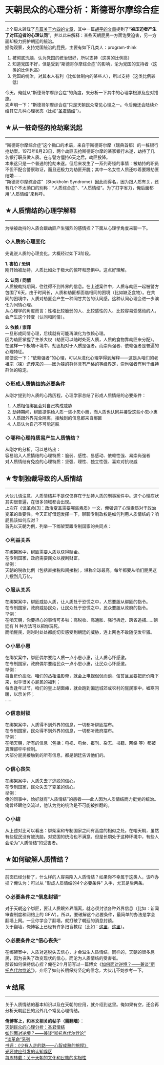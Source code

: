# 天朝民众的心理分析：斯德哥尔摩综合症 

-----

 上个周末转载了[几篇关于六四的文章](https://program-think.blogspot.com/2012/06/weekly-share-6.html)，其中一篇[胡平的文章](https://plus.google.com/u/0/113559088971921339544/posts/Zv2Z6BVS1H4)提到了“**被压迫者产生了对压迫者的心理认同**”，并以此来解释：某些天朝屁民一方面饱受迫害，另一方面却极力拥护朝廷的统治。  
 据俺观察，支持党国统治的屁民，主要有如下几类人：program-think  
 1. 被彻底洗脑，认为党国的统治很好，所以支持（这类的比例高）  
 2. 知道党国不好，但是受到“斯德哥尔摩综合症”的影响，沦为党国的支持者（这类的比例也高）  
 3. 党国的统治，对其本人有利（比如体制内的某些人），所以支持（这类比例较低）  
   
 今天，俺就从“斯德哥尔摩综合症”的角度，来分析一下其中的心理学根源及应对措施。  
 先声明一下：“斯德哥尔摩综合症”只是天朝民众常见心理之一。今后俺还会陆续介绍其它几种心理状态（比如“[圣君情结](https://program-think.blogspot.com/2012/12/emperor-complex.html)”）。  
   
   
 ## ★从一桩奇怪的抢劫案说起
------------

  
 “斯德哥尔摩综合症”这个拗口的术语，来自于斯德哥尔摩（瑞典首都）的一桩银行抢劫案。1973年8月23日，两个劫匪去抢斯德哥尔摩的某家银行未遂，劫持了几名银行职员做人质。在与警方僵持6天之后，劫匪投降。  
 本来这只是一个普通的抢劫未遂。但后来发生了一系列奇怪的事情：被劫持的职员不但不配合警察取证，而且还极力为劫匪开脱；其中一名女性人质还吵着要跟劫匪结婚......  
 “斯德哥尔摩综合症”（Stockholm Syndrome）因此而得名，因为跟人质有关，还有几个不太拗口的别称：“人质综合症”、“人质情结”。为了打字省力，俺后面都用“人质情结”来称呼。  
   
   
 ## ★人质情结的心理学解释
-----------

  
 为啥被劫持的人质会跟劫匪产生强烈的感情捏？下面从心理学角度来聊一下。  
   
 ### ◇人质的心理变化

  
 先说说人质的心理变化。大概经过如下3阶段。  
   
 **1. 害怕 / 恐惧**  
 刚开始被劫持，人质比如处于极大的惊吓和恐惧中。这点好理解。  
   
 **2. 认同 / 同情**  
 人质被劫持期间，往往得不到外界的信息。在上述案件中，人质与劫匪一起被警方包围了6天。由于时间长，人质和劫匪都面临相同的困境（比如缺乏食物）。在共同的困境中，人质对劫匪会产生一种同甘共苦的认同感。这种认同心理会进一步演化为同情心理。  
 从心理学的角度而言：性格比较脆弱的人、比较感性的人、比较容易受感动的人，会产生这个转变（认同和同情）。  
   
 **3. 依赖 / 崇拜**  
 一旦形成同情心理，后续就有可能再演化为依赖心理。  
 因为劫匪掌握了生杀大权（劫匪可以随时处死人质，人质的食物靠劫匪来分配）。在这样一个极端环境中，劫匪相对于人质是强者。而崇尚强者、依赖强者是普遍的心理特征。  
 顺便说一下：“依赖强者”的心理，可以从进化心理学得到解释——这是从咱们的老祖宗（猿）遗传来的——因为猿的群体具有严格的等级界定，崇尚强者有利于维持群体的稳定。  
   
 ### ◇形成人质情结的必要条件

  
 从刚才提到的人质的心路历程，心理学家总结了形成人质情结的必要条件：  
 1. 人质相信绑匪会对自己构成威胁  
 2. 劫持期间，绑匪提供给人质一些小恩小惠，而人质也认同并接受这些小恩小惠  
 3. 人质跟外界完全隔离，接触到的信息都来自绑匪  
 4. 人质认为自己不可能逃脱  
   
 ### ◇哪种心理特质易产生人质情结？

  
 从刚才的分析，可以总结出：  
 容易陷入人质情结的心理特质：脆弱、感性、易感动、依赖性强、易崇尚强者  
 对人质情结有免疫的心理特质：坚强、理性、独立性强、喜欢对抗权威  
   
   
 ## ★专制独裁导致的人质情结
------------

  
 大伙儿请注意，人质情结并不是仅仅存在于劫持人质的刑事案件中。这个心理症状其实很普遍，在很多领域都会出现。  
 上次在《[谈革命[3]：政治变革需要哪些素质](https://program-think.blogspot.com/2012/04/revolution-3.html)》一文，俺强调了心理素质对于政治变革的重要性。今天正好借题发挥一下，聊聊专制政权是如何利用人质情结的？咱屁民该如何应对？  
 首先以天朝为例，列举一下绑架案跟专制国家的共同点：  
   
 ### ◇利益关系

  
 在绑架案中，绑匪需要人质以获得赎金。  
 在专制国家，政府需要民众以搜刮财富。  
 举例：  
 天朝的税收比例（包括直接税和间接税），堪称全球最高。每年都要从咱们屁民这儿搜刮几万亿。  
   
 ### ◇服从关系

  
 在绑架案中，绑匪威胁人质，让人质处于恐慌之中，人质要服从绑匪的指令。  
 在专制国家，政府威胁民众，让民众处于恐慌之中，民众要服从政府的指令。  
 举例：  
 在咱天朝，你要担心的事情可多啦：高税收、高通胀、强行拆迁、跨省追捕......朝廷有 N 种方法可以把你玩死。  
 而咱屁民，则时时处处都能切实感受到朝廷的威胁，连上网也不敢随便发牢骚。  
   
 ### ◇小恩小惠

  
 在绑架案中，绑匪偶尔要给人质一点小恩小惠，让人质心怀感激。  
 在专制国家，政府偶尔要给民众一点小恩小惠，让民众心怀感激。  
 举例：  
 每当房价高涨，咱们的丞相温影帝，就会上电视侃侃而谈，信誓旦旦要把房价降下来，似乎很关心屁民的福利；  
 每当逢年过节，咱们的皇上胡面瘫，就会跑到偏远城郊或农村的屁民家中，嘘寒问暖，以示关怀；  
 ......  
   
 ### ◇信息封锁

  
 在绑架案中，人质得不到外界的信息，一切都听绑匪摆布。  
 在专制国家，民众得不到外界的信息，一切都听政府摆布。  
 举例：  
 在咱天朝，所有的信息（包括：电视、电台、报刊、杂志、书籍、网络 等）都被真理部牢牢控制。  
 大部分屁民接触到的所有信息，都是朝廷告诉他们的。  
   
 ### ◇信心丧失

  
 在绑架案中，人质失去了逃脱的信心。  
 在专制国家，民众失去了变革的信心。  
 举例：  
 俺的同事中，恰好就有“人质情结”的患者——此人因为人质情结而力挺党的统治。俺曾经跟他交流过，他认为党的统治是不可能被推翻的。  
   
 ### ◇小结

  
 从上述对比可以看出：绑架案和专制国家之间有高度的相似之处。在咱天朝，虽然有些屁民没有被洗脑，对党国的统治也不满意。但是长期处于这种环境中，有些人会沦为“人质情结”的受害者。  
   
   
 ## ★如何破解人质情结？
----------

  
 前面已经分析了，什么样的人容易陷入人质情结？如果你不幸属于这类人，该咋办捏？俺认为：可以从 "形成人质情结的4个必要条件" 入手，尤其是后两条。  
   
 ### ◇必要条件之“信息封锁”

  
 对于天朝这个绑匪，要让人质跟外界隔离，就必须封锁各种外界信息（比如：新闻审查制度和网络上的 GFW）。所以，要破解这个必要条件，最简单的办法是学会翻墙上网。一旦你学会了翻墙，就打破了朝廷的消息封锁。  
 关于翻墙，俺博客上已经有许多扫盲教程（比如：[这里](https://program-think.blogspot.com/2009/05/how-to-break-through-gfw.html)、[这里](https://program-think.blogspot.com/2011/03/how-to-get-gfw-tools.html)）。  
   
 ### ◇必要条件之“信心丧失”

  
 在绑架案中，人质对逃脱失去信心，才会滋生人质情结。同样的，天朝的很多屁民，因为丧失了改变现状的信心，而沦为人质情结的受害者。  
 那该如何保持信心捏？俺在2个月前写过一篇博文《[如何面对逆境？——兼谈“斯托克代尔悖论”](https://program-think.blogspot.com/2012/01/stockdale-paradox.html)》，介绍了如何长期保持坚定的信念，大伙儿不妨参考一下。  
   
   
 ## ★结尾
---

  
 关于人质情结的基本知识以及在天朝的应用，就介绍到这里。俺如果有空，还会再分析天朝屁民的另外几个常见心理情结。  
   
   
 **俺博客上，和本文相关的帖子（需翻墙）**：  
 [天朝民众的心理分析：圣君情结](https://program-think.blogspot.com/2012/12/emperor-complex.html)  
 [如何面对逆境？——兼谈“斯托克代尔悖论”](https://program-think.blogspot.com/2012/01/stockdale-paradox.html)  
 [“谈革命”系列](https://program-think.blogspot.com/2011/12/revolution-0.html)  
 [书评：《少有人走的路——心智成熟的旅程》](https://program-think.blogspot.com/2012/06/book-review-road-less-traveled.html)  
 [光环效应引发的认知误区](https://program-think.blogspot.com/2009/05/halo-effect.html)  
 [每周转载：关于天朝的文化和民族的劣根性](https://program-think.blogspot.com/2013/11/weekly-share-57.html) 